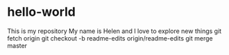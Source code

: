 # hello-world
This is my repository 
My name is Helen and I love to explore new things
git fetch origin
git checkout -b readme-edits origin/readme-edits
git merge master
